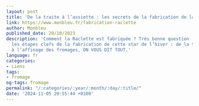 ```yaml
---
layout: post
title: 'De la traite à l’assiette : les secrets de la fabrication de la raclette'
link: https://www.monbleu.fr/fabrication-raclette
author: Monbleu
published_date: 20/10/2023
description: 'Comment la Raclette est fabriquée ? Très bonne question ! On vous dévoile
  les étapes clefs de la fabrication de cette star de l’hiver : de la traite des vaches
  à l’affinage des fromages, ON VOUS DIT TOUT.'
language: fr
categories:
- Liens
tags:
- fromage
og-tags: fromage
permalink: "/:categories/:year/:month/:day/:title/"
date: '2024-11-05 20:55:44 +0100'
---
```

